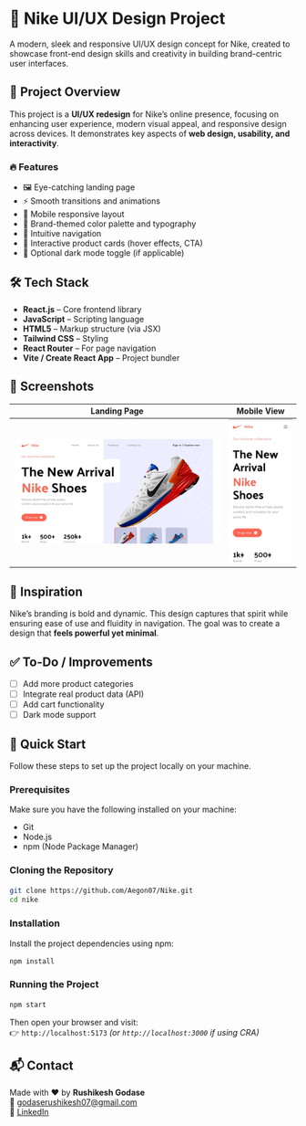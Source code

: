 # 👟 Nike UI/UX Design Project

A modern, sleek and responsive UI/UX design concept for Nike, created to showcase front-end design skills and creativity in building brand-centric user interfaces.

## 🚀 Project Overview

This project is a **UI/UX redesign** for Nike’s online presence, focusing on enhancing user experience, modern visual appeal, and responsive design across devices. It demonstrates key aspects of **web design, usability, and interactivity**.

### 🔥 Features

- 🖼️ Eye-catching landing page  
- ⚡ Smooth transitions and animations  
- 📱 Mobile responsive layout  
- 🎨 Brand-themed color palette and typography  
- 🧭 Intuitive navigation  
- 🛒 Interactive product cards (hover effects, CTA)  
- 🌙 Optional dark mode toggle (if applicable)  

## 🛠️ Tech Stack

- **React.js** – Core frontend library  
- **JavaScript** – Scripting language  
- **HTML5** – Markup structure (via JSX)  
- **Tailwind CSS** – Styling  
- **React Router** – For page navigation  
- **Vite / Create React App** – Project bundler  

## 📸 Screenshots

| Landing Page | Mobile View |
|--------------|-------------|
| ![Landing Page](./screenshots/Landing.png) | ![Mobile View](./screenshots/Mobile.png) |

## 🧠 Inspiration

Nike’s branding is bold and dynamic. This design captures that spirit while ensuring ease of use and fluidity in navigation. The goal was to create a design that **feels powerful yet minimal**.

## ✅ To-Do / Improvements

- [ ] Add more product categories  
- [ ] Integrate real product data (API)  
- [ ] Add cart functionality  
- [ ] Dark mode support  

## 🤸 Quick Start

Follow these steps to set up the project locally on your machine.

### Prerequisites

Make sure you have the following installed on your machine:
- Git  
- Node.js  
- npm (Node Package Manager)  

### Cloning the Repository

```bash
git clone https://github.com/Aegon07/Nike.git
cd nike
```

### Installation

Install the project dependencies using npm:

```bash
npm install
```

### Running the Project

```bash
npm start
```

Then open your browser and visit:  
👉 `http://localhost:5173` *(or `http://localhost:3000` if using CRA)*


## 📬 Contact

Made with ❤️ by **Rushikesh Godase**  
📧 [godaserushikesh07@gmail.com](mailto:godaserushikesh07@gmail.com)  
🔗 [LinkedIn](https://www.linkedin.com/in/rushikesh-vijay-godase07)
```
